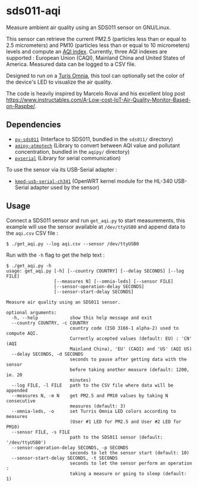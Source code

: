 # sds011-aqi

Measure ambient air quality using an SDS011 sensor on GNU/Linux. 

This sensor can retrieve the current PM2.5 (particles less than or equal to 2.5 micrometers) and PM10 (particles less than or equal to 10 micrometers) levels and compute an [AQI index](https://en.wikipedia.org/wiki/Air_quality_index). Currently, three AQI indexes are supported : European Union (CAQI), Mainland China and United States of America. Measured data can be logged to a CSV file.

Designed to run on a [Turis Omnia](https://www.turris.com/en/omnia/overview/), this tool can optionally set the color of the device's LED to visualize the air quality.

The code is heavily inspired by Marcelo Rovai and his excellent blog post https://www.instructables.com/A-Low-cost-IoT-Air-Quality-Monitor-Based-on-Raspbe/.

## Dependencies

- [`py-sds011`](https://github.com/ikalchev/py-sds011) (Interface to SDS011, bundled in the `sds011/` directory)
- [`aqipy-atmotech`](https://pypi.org/project/aqipy-atmotech/) (Library to convert between AQI value and pollutant concentration, bundled in the `aqipy/` directory)
- [`pyserial`](https://pypi.org/project/pyserial/) (Library for serial communication)

To use the sensor via its USB-Serial adapter :

- [`kmod-usb-serial-ch341`](https://openwrt.org/packages/pkgdata/kmod-usb-serial-ch341) (OpenWRT kernel module for the HL-340 USB-Serial adapter used by the sensor)

## Usage

Connect a SDS011 sensor and run `get_aqi.py` to start measurements, this example will use the sensor available at `/dev/ttyUSB0` and append data to the `aqi.csv` CSV file :

```
$ ./get_aqi.py --log aqi.csv --sensor /dev/ttyUSB0
```

Run with the `-h` flag to get the help text :

```
$ ./get_aqi.py -h
usage: get_aqi.py [-h] [--country COUNTRY] [--delay SECONDS] [--log FILE]
                  [--measures N] [--omnia-leds] [--sensor FILE]
                  [--sensor-operation-delay SECONDS]
                  [--sensor-start-delay SECONDS]

Measure air quality using an SDS011 sensor.

optional arguments:
  -h, --help            show this help message and exit
  --country COUNTRY, -c COUNTRY
                        country code (ISO 3166-1 alpha-2) used to compute AQI.
                        Currently accepted values (default: EU) : 'CN' (AQI
                        Mainland China), 'EU' (CAQI) and 'US' (AQI US)
  --delay SECONDS, -d SECONDS
                        seconds to pause after getting data with the sensor
                        before taking another measure (default: 1200, ie. 20
                        minutes)
  --log FILE, -l FILE   path to the CSV file where data will be appended
  --measures N, -m N    get PM2.5 and PM10 values by taking N consecutive
                        measures (default: 3)
  --omnia-leds, -o      set Turris Omnia LED colors according to measures
                        (User #1 LED for PM2.5 and User #2 LED for PM10)
  --sensor FILE, -s FILE
                        path to the SDS011 sensor (default: '/dev/ttyUSB0')
  --sensor-operation-delay SECONDS, -p SECONDS
                        seconds to let the sensor start (default: 10)
  --sensor-start-delay SECONDS, -t SECONDS
                        seconds to let the sensor perform an operation :
                        taking a measure or going to sleep (default: 1)
```

